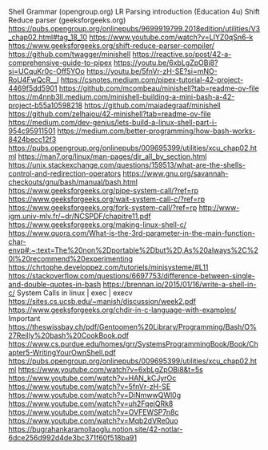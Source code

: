 Shell Grammar (opengroup.org)
LR Parsing introduction (Education 4u)
Shift Reduce parser (geeksforgeeks.org)
https://pubs.opengroup.org/onlinepubs/9699919799.2018edition/utilities/V3_chap02.html#tag_18_10
https://www.youtube.com/watch?v=LIYZ0qSn6-k
https://www.geeksforgeeks.org/shift-reduce-parser-compiler/
https://github.com/twagger/minishell
https://reactive.so/post/42-a-comprehensive-guide-to-pipex
https://youtu.be/6xbLgZpOBi8?si=UCquKr0c-Off5YOo
https://youtu.be/5fnVr-zH-SE?si=mNO-RoU4FwQcR__l
https://csnotes.medium.com/pipex-tutorial-42-project-4469f5dd5901
https://github.com/mcombeau/minishell?tab=readme-ov-file
https://m4nnb3ll.medium.com/minishell-building-a-mini-bash-a-42-project-b55a10598218
https://github.com/maiadegraaf/minishell
https://github.com/zelhajou/42-minishell?tab=readme-ov-file
https://medium.com/dev-genius/lets-build-a-linux-shell-part-i-954c95911501
https://medium.com/better-programming/how-bash-works-8424becc12f3
https://pubs.opengroup.org/onlinepubs/009695399/utilities/xcu_chap02.html
https://man7.org/linux/man-pages/dir_all_by_section.html
https://unix.stackexchange.com/questions/159513/what-are-the-shells-control-and-redirection-operators
https://www.gnu.org/savannah-checkouts/gnu/bash/manual/bash.html
https://www.geeksforgeeks.org/pipe-system-call/?ref=rp
https://www.geeksforgeeks.org/wait-system-call-c/?ref=rp
https://www.geeksforgeeks.org/fork-system-call/?ref=rp
http://www-igm.univ-mlv.fr/~dr/NCSPDF/chapitre11.pdf
https://www.geeksforgeeks.org/making-linux-shell-c/
https://www.quora.com/What-is-the-3rd-parameter-in-the-main-function-char-envp#:~:text=The%20non%2Dportable%2Dbut%2D,As%20always%2C%20I%20recommend%20experimenting
https://chrtophe.developpez.com/tutoriels/minisysteme/#L11
https://stackoverflow.com/questions/6697753/difference-between-single-and-double-quotes-in-bash
https://brennan.io/2015/01/16/write-a-shell-in-c/
System Calls in linux | exec | execv
https://sites.cs.ucsb.edu/~manish/discussion/week2.pdf
https://www.geeksforgeeks.org/chdir-in-c-language-with-examples/ Important
https://theswissbay.ch/pdf/Gentoomen%20Library/Programming/Bash/O%27Reilly%20bash%20CookBook.pdf
https://www.cs.purdue.edu/homes/grr/SystemsProgrammingBook/Book/Chapter5-WritingYourOwnShell.pdf
https://pubs.opengroup.org/onlinepubs/009695399/utilities/xcu_chap02.html
https://www.youtube.com/watch?v=6xbLgZpOBi8&t=5s
https://www.youtube.com/watch?v=HAN_kCJyrOc
https://www.youtube.com/watch?v=5fnVr-zH-SE
https://www.youtube.com/watch?v=DiNmwwQWl0g
https://www.youtube.com/watch?v=uh2FqejQRk8
https://www.youtube.com/watch?v=OVFEWSP7n8c
https://www.youtube.com/watch?v=Mqb2dVRe0uo
https://bugrahankaramollaoglu.notion.site/42-notlar-6dce256d992d4de3bc371f60f518ba91